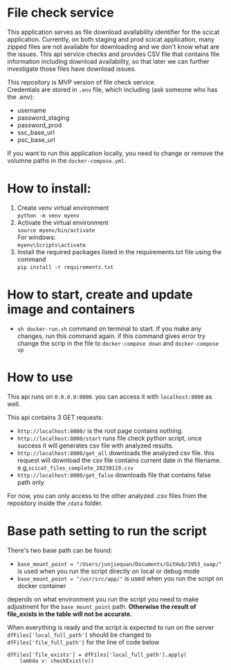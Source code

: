 # File check service

This application serves as file download availability identifier for the scicat application.
Currently, on both staging and prod scicat application, many zipped files are not available for downloading and we don't know what are the issues. This api service checks and provides CSV file that contains file information including download availability, so that later we can further investigate those files have download issues.

This repository is MVP version of file check service.</br>
Credentials are stored in `.env` file, which including (ask someone who has the .env):

- username
- password_staging
- password_prod
- ssc_base_url
- psc_base_url

If you want to run this application locally, you need to change or remove the volumne paths in the `docker-compose.yml`.

# How to install:

1. Create venv virtual environment</br>
   `python -m venv myenv`
2. Activate the virtual environment</br>
   `source myenv/bin/activate`</br>
   For windows:</br>
   `myenv\Scripts\activate`
3. Install the required packages listed in the requirements.txt file using the command</br>
   `pip install -r requirements.txt`

# How to start, create and update image and containers

- `sh docker-run.sh` command on terminal to start. If you make any changes, run this command again.
  if this command gives error try change the scrip in the file to `docker-compose down` and `docker-compose up`

# How to use

This api runs on `0.0.0.0:8000`. you can access it with `localhost:8000` as well.</br>

This api contains 3 GET requests:

- `http://localhost:8000/` is the root page contains nothing.
- `http://localhost:8000/start` runs file check python script, once success it will generates csv file with analyzed results.
- `http://localhost:8000/get_all` downloads the analyzed csv file. this request will download the csv file contains current date in the filename. e.g,`scicat_files_complete_20230119.csv`
- `http://localhost:8000/get_false` downloads file that contains false path only

For now, you can only access to the other analyzed .csv files from the repository inside the `/data` folder.

# Base path setting to run the script

There's two base path can be found:

- `base_mount_point = "/Users/junjiequan/Documents/GitHub/2953_swap/"` is used when you run the script directly on local or debug mode
- `base_mount_point = "/usr/src/app/"` is used when you run the script on docker container

depends on what environment you run the script you need to make adjustment for the `base_mount_point` path. <b>Otherwise the result of file_exists in the table will not be accurate.</b>
</br>

When everything is ready and the script is expected to run on the server `dfFiles['local_full_path']` should be changed to `dfFiles['file_full_path']` for the line of code below

```
dfFiles['file_exists'] = dfFiles['local_full_path'].apply(
    lambda v: checkExist(v))
```
